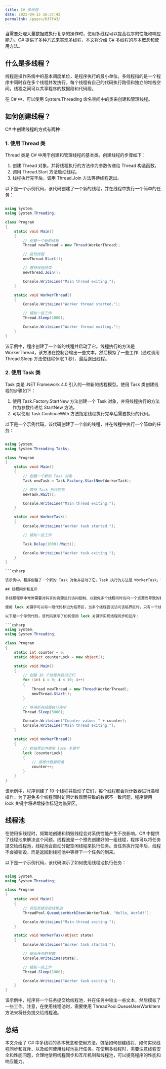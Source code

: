 ```yaml
---
title: C# 多线程
date: 2023-04-15 16:37:42
permalink: /pages/b37f43/
---
```

当需要处理大量数据或执行复杂的操作时，使用多线程可以提高程序的性能和响应能力。C# 提供了多种方式来实现多线程，本文将介绍 C# 多线程的基本概念和使用方法。
## 什么是多线程？

线程是操作系统中的基本调度单位，是程序执行的最小单位。多线程指的是一个程序中同时存在多个线程并发执行。每个线程有自己的代码执行路径和独立的堆栈空间，线程之间可以共享程序的数据段和代码段。

在 C# 中，可以使用 System.Threading 命名空间中的类来创建和管理线程。
## 如何创建线程？

C# 中创建线程的方式有两种：
### 1. 使用 Thread 类

Thread 类是 C# 中用于创建和管理线程的基本类。创建线程的步骤如下：
1. 创建 Thread 对象，并将线程执行的方法作为参数传递给 Thread 构造函数。
2. 调用 Thread.Start 方法启动线程。
3. 线程执行完毕后，调用 Thread.Join 方法等待线程退出。

以下是一个示例代码，该代码创建了一个新的线程，并在线程中执行一个简单的任务：

```csharp

using System;
using System.Threading;

class Program
{
    static void Main()
    {
        // 创建一个新的线程
        Thread newThread = new Thread(WorkerThread);

        // 启动线程
        newThread.Start();

        // 等待线程结束
        newThread.Join();

        Console.WriteLine("Main thread exiting.");
    }

    static void WorkerThread()
    {
        Console.WriteLine("Worker thread started.");

        // 模拟一些工作
        Thread.Sleep(1000);

        Console.WriteLine("Worker thread exiting.");
    }
}
```



该示例中，程序创建了一个新的线程并启动了它。线程执行的方法是 WorkerThread，该方法在控制台输出一些文本，然后模拟了一些工作（通过调用 Thread.Sleep 方法使线程休眠 1 秒），最后退出线程。
### 2. 使用 Task 类

Task 类是 .NET Framework 4.0 引入的一种新的线程模型。使用 Task 类创建线程的步骤如下：
1. 使用 Task.Factory.StartNew 方法创建一个 Task 对象，并将线程执行的方法作为参数传递给 StartNew 方法。
2. 可以使用 Task.ContinueWith 方法指定线程执行完毕后需要执行的代码。

以下是一个示例代码，该代码创建了一个新的线程，并在线程中执行一个简单的任务：

```csharp

using System;
using System.Threading.Tasks;

class Program
{
    static void Main()
    {
        // 创建一个新的 Task 对象
        Task newTask = Task.Factory.StartNew(WorkerTask);

        // 等待 Task 执行完毕
        newTask.Wait();

        Console.WriteLine("Main thread exiting.");
    }

    static void WorkerTask()
    {
        Console.WriteLine("Worker task started.");

        // 模拟一些工作

        Task.Delay(1000).Wait();

        Console.WriteLine("Worker task exiting.");
    }
}

```csharp

该示例中，程序创建了一个新的 Task 对象并启动了它。Task 执行的方法是 WorkerTask，该方法在控制台输出一些文本，然后模拟了一些工作（通过调用 Task.Delay 方法使线程休眠 1 秒），最后退出 Task。

## 线程同步和互斥

多线程程序中常常需要对共享的资源进行访问控制，以避免多个线程同时访问一个资源而导致的数据不一致等问题。C# 中提供了多种方式来实现线程同步和互斥，其中最常见的方式是使用 lock 关键字。

使用 lock 关键字可以将一段代码标记为临界区，当多个线程尝试访问该临界区时，只有一个线程能够进入临界区，其他线程需要等待当前线程执行完毕后才能进入临界区。这样就可以保证临界区内的代码在同一时刻只能被一个线程执行，从而避免了多个线程同时访问共享资源的问题。

以下是一个示例代码，该代码演示了如何使用 lock 关键字实现线程同步和互斥：

```csharp
using System;
using System.Threading;

class Program
{
    static int counter = 0;
    static object counterLock = new object();

    static void Main()
    {
        // 创建 10 个线程并启动它们
        for (int i = 0; i < 10; i++)
        {
            Thread newThread = new Thread(WorkerThread);
            newThread.Start();
        }

        // 等待所有线程执行完毕
        Thread.Sleep(5000);

        Console.WriteLine("Counter value: " + counter);
        Console.WriteLine("Main thread exiting.");
    }

    static void WorkerThread()
    {
        // 在临界区内使用 lock 关键字
        lock (counterLock)
        {
            // 递增计数器的值
            counter++;
        }
    }
}
```



该示例中，程序创建了 10 个线程并启动了它们，每个线程都会对计数器进行递增操作。为了避免多个线程同时访问计数器而导致的数据不一致问题，程序使用 lock 关键字将递增操作标记为临界区。
## 线程池

在使用多线程时，频繁地创建和销毁线程会对系统性能产生不良影响。C# 中提供了线程池来解决这个问题。线程池是一个预先创建好的一组线程，程序可以将任务提交给线程池，线程池会自动分配空闲线程来执行任务。当任务执行完毕后，线程不会被销毁，而是返回到线程池中等待下一个任务的到来。

以下是一个示例代码，该代码演示了如何使用线程池执行任务：

```csharp

using System;
using System.Threading;

class Program
{
    static void Main()
    {
        // 将任务提交给线程池
        ThreadPool.QueueUserWorkItem(WorkerTask, "Hello, World!");

        Console.WriteLine("Main thread exiting.");
    }

    static void WorkerTask(object state)
    {
        Console.WriteLine("Worker task started.");

        // 输出任务的参数
        Console.WriteLine(state);

        // 模拟一些工作
        Thread.Sleep(1000);

        Console.WriteLine("Worker task exiting.");
    }
}
```



该示例中，程序将一个任务提交给线程池，并在任务中输出一些文本，然后模拟了一些工作。注意，在使用线程池时，需要使用 ThreadPool.QueueUserWorkItem 方法来将任务提交给线程池。
## 总结

本文介绍了 C# 中多线程的基本概念和使用方法，包括如何创建线程、如何实现线程同步和互斥、以及如何使用线程池执行任务。在使用多线程时，需要注意线程安全和性能问题，合理地使用线程同步和互斥机制和线程池，可以提高程序的性能和响应能力。
